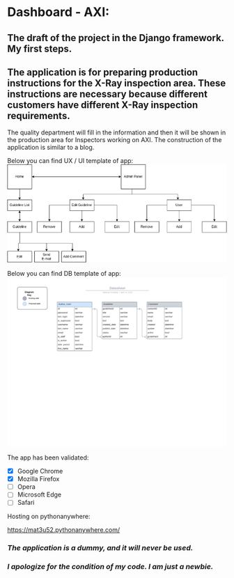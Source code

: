 # Dashboard - AXI:
## The draft of the project in the Django framework. My first steps.
## The application is for preparing production instructions for the X-Ray inspection area. These instructions are necessary because different customers have different X-Ray inspection requirements.
The quality department will fill in the information and then it will be shown in the production area for Inspectors working on AXI. 
The construction of the application is similar to a blog.

Below you can find UX / UI template of app:
![Screenshot of UX template.](https://github.com/Mat3u52/Dashboard/blob/main/UX_Dashboard.drawio.png)

Below you can find DB template of app:
![Screenshot of DB template.](https://github.com/Mat3u52/Dashboard/blob/main/Datasheet.png)


The app has been validated:
- [X] Google Chrome
- [X] Mozilla Firefox
- [ ] Opera
- [ ] Microsoft Edge
- [ ] Safari

Hosting on pythonanywhere:

https://mat3u52.pythonanywhere.com/

### *The application is a dummy, and it will never be used.*

### *I apologize for the condition of my code. I am just a newbie.*